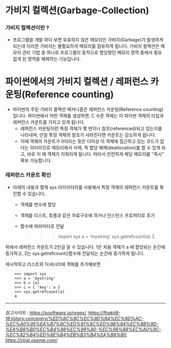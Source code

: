 # 가비지 컬렉션(Garbage-Collection)
### 가비지 컬렉션이란 ?
* 프로그램을 개발 하다 보면 유효하지 않은 메모리인 가비지(Garbage)가 발생하게 되는데 이러한 가비지는 불필요하게 메모리를 점유하게 됩니다. 가비지 컬렉션은 메모리 관리 기법 중 하나로 프로그램이 동적으로 할당했던 메모리 영역 중에서 필요없게 된 영역을 해제하는 기능입니다.

# 파이썬에서의 가비지 컬렉션 / 레퍼런스 카운팅(Reference counting)
* 파이썬의 주된 가비지 콜렉션 메커니즘은 레퍼런스 카운팅(Reference counting)입니다. 파이썬에서 어떤 객체를 생성하면, C  수준 객체는 이 파이썬 객체의 타입과 레퍼런스 카운트를 가지고 있게 됩니다.
  * 레퍼런스 카운팅이란 특정 객체가 몇 번이나 참조(referenced)되고 있는지를 나타내며, 만일 특정 객체의 참조가 사라진다면 카운트는 감소하게 됩니다.
  * 이때 객체의 카운트가 0이라는 뜻은 더이상 이 객체에 접근하고 있는 코드가 없다는 의미이므로 메모리에서 삭제, 즉 할당 해제(deallocation)를 할 수 있게 되고, 바로 이 때 객체가 지워지게 됩니다. 따라서 안전하게 해당 메모리를 "즉시" 확보 가능합니다.

### 레퍼런스 카운트 확인
* 아래의 내용과 함께 sys 라이브러리를 사용해서 특정 객체의 레퍼런스 카운트를 확인할 수 있습니다. 
    * 객체를 변수에 할당
    * 객체를 리스트, 튜플과 같은 자료구조에 하거나 인스턴스 프로퍼티로 추가
    * 함수에 파라미터로 전달



        >>> import sys
        >>> a = 'mystring'
        >>> sys.getrefcount(a)
        2

위에서 레퍼런스 카운트가 2인걸 알 수 있습니다. 1은 처음 객체가 a 에 할당되는 순간에 증가하고, 2는 sys.getrefcount()함수에 전달되는 순간에 증가하게 됩니다.

재시작하고 리스트와 딕셔너리에 객체를 추가해보면

        >>> import sys
        >>> a = 'mystring'
        >>> b = [a]
        >>> c = { 'key': a }
        >>> sys.getrefcount(a)
        4




------
###### 참고사이트 : https://sooftware.io/regex/, https://fhaktj8-18.tistory.com/entry/%ED%8C%8C%EC%9D%B4%EC%8D%AC-%EC%A0%95%EA%B7%9C%ED%91%9C%ED%98%84%EC%8B%9D-%EA%B8%B0%EC%B4%88%EC%99%80-%EC%98%88%EC%A0%9C-%EC%82%B4%ED%8E%B4%EB%B3%B4%EA%B8%B0, https://chat.openai.com/
